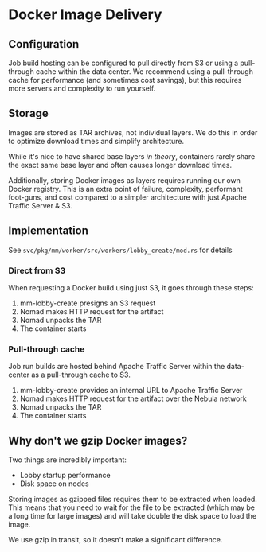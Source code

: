 # Docker Image Delivery

## Configuration

Job build hosting can be configured to pull directly from S3 or using a pull-through cache within the data center. We recommend using a pull-through cache for performance (and sometimes cost savings), but this requires more servers and complexity to run yourself.

## Storage

Images are stored as TAR archives, not individual layers. We do this in order to optimize download times and simplify architecture.

While it's nice to have shared base layers _in theory_, containers rarely share the exact same base layer and often causes longer download times.

Additionally, storing Docker images as layers requires running our own Docker registry. This is an extra point of failure, complexity, performant foot-guns, and cost compared to a simpler architecture with just Apache Traffic Server & S3.

## Implementation

See `svc/pkg/mm/worker/src/workers/lobby_create/mod.rs` for details

### Direct from S3

When requesting a Docker build using just S3, it goes through these steps:

1. mm-lobby-create presigns an S3 request
1. Nomad makes HTTP request for the artifact
1. Nomad unpacks the TAR
1. The container starts

### Pull-through cache

Job run builds are hosted behind Apache Traffic Server within the data-center as a pull-through cache to S3. 

1. mm-lobby-create provides an internal URL to Apache Traffic Server
1. Nomad makes HTTP request for the artifact over the Nebula network
1. Nomad unpacks the TAR
1. The container starts

## Why don't we gzip Docker images?

Two things are incredibly important:

-   Lobby startup performance
-   Disk space on nodes

Storing images as gzipped files requires them to be extracted when loaded. This means that you need to wait for the file to be extracted (which may be a long time for large images) and will take double the disk space to load the image.

We use gzip in transit, so it doesn't make a significant difference.
